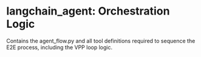 # langchain_agent: Orchestration Logic
Contains the agent_flow.py and all tool definitions required to sequence the E2E process, including the VPP loop logic.
